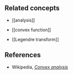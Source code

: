 
## Related concepts

* [[analysis]]

* [[convex function]]

* [[Legendre transform]]

## References

* Wikipedia, _[Convex analysis](http://en.wikipedia.org/wiki/Convex_analysis)_

